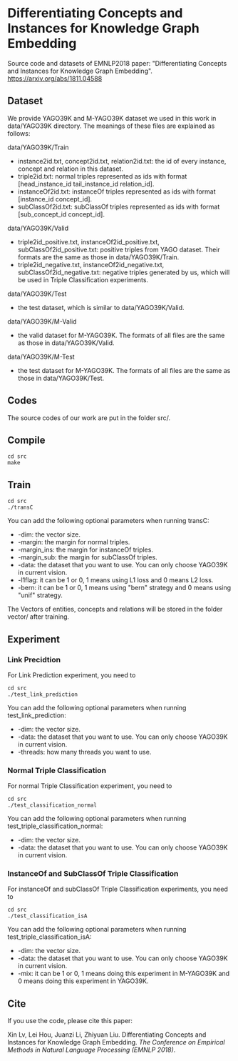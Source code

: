 # Differentiating Concepts and Instances for Knowledge Graph Embedding
Source code and datasets of EMNLP2018 paper: "Differentiating Concepts and Instances for Knowledge Graph Embedding".  https://arxiv.org/abs/1811.04588

## Dataset
We provide YAGO39K and M-YAGO39K dataset we used in this work in data/YAGO39K directory. The meanings of these files are explained as follows:

data/YAGO39K/Train

* instance2id.txt, concept2id.txt, relation2id.txt: the id of every instance, concept and relation in this dataset.
* triple2id.txt: normal triples represented as ids with format [head_instance_id tail_instance_id relation_id].
* instanceOf2id.txt: instanceOf triples represented as ids with format [instance_id concept_id].
* subClassOf2id.txt: subClassOf triples represented as ids with format [sub_concept_id concept_id].

data/YAGO39K/Valid

* triple2id_positive.txt, instanceOf2id_positive.txt, subClassOf2id_positive.txt: positive triples from YAGO dataset. Their formats are the same as those in data/YAGO39K/Train.
* triple2id_negative.txt, instanceOf2id_negative.txt, subClassOf2id_negative.txt: negative triples generated by us, which will be used in Triple Classification experiments.

data/YAGO39K/Test

* the test dataset, which is similar to data/YAGO39K/Valid.

data/YAGO39K/M-Valid

* the valid dataset for M-YAGO39K. The formats of all files are the same as those in data/YAGO39K/Valid.

data/YAGO39K/M-Test

* the test dataset for M-YAGO39K. The formats of all files are the same as those in data/YAGO39K/Test.

## Codes
The source codes of our work are put in the folder src/.

## Compile

```shell
cd src
make
```

## Train

```shell
cd src
./transC
```

You can add the following optional parameters when running transC:

* -dim: the vector size.
* -margin: the margin for normal triples.
* -margin_ins: the margin for instanceOf triples.
* -margin_sub: the margin for subClassOf triples.
* -data: the dataset that you want to use. You can only choose YAGO39K in current vision. 
* -l1flag: it can be 1 or 0, 1 means using L1 loss and 0 means L2 loss.
* -bern: it can be 1 or 0, 1 means using "bern" strategy and 0 means using "unif" strategy.

The Vectors of entities, concepts and relations will be stored in the folder vector/ after training.

## Experiment

### Link Precidtion

For Link Prediction experiment, you need to

```shell
cd src
./test_link_prediction
```

You can add the following optional parameters when running test_link_prediction:

* -dim: the vector size.
* -data: the dataset that you want to use. You can only choose YAGO39K in current vision. 
* -threads: how many threads you want to use.

### Normal Triple Classification

For normal Triple Classification experiment, you need to

```shell
cd src
./test_classification_normal
```

You can add the following optional parameters when running test_triple_classification_normal:

- -dim: the vector size.
- -data: the dataset that you want to use. You can only choose YAGO39K in current vision. 

### InstanceOf and SubClassOf Triple Classification

For instanceOf and subClassOf Triple Classification experiments, you need to

```shell
cd src
./test_classification_isA
```

You can add the following optional parameters when running test_triple_classification_isA:

* -dim: the vector size.
* -data: the dataset that you want to use. You can only choose YAGO39K in current vision. 
* -mix: it can be 1 or 0, 1 means doing this experiment in M-YAGO39K and 0 means doing this experiment in YAGO39K.

## Cite
If you use the code, please cite this paper:

Xin Lv, Lei Hou, Juanzi Li, Zhiyuan Liu. Differentiating Concepts and Instances for Knowledge Graph Embedding. *The Conference on Empirical Methods in Natural Language Processing (EMNLP 2018)*.
